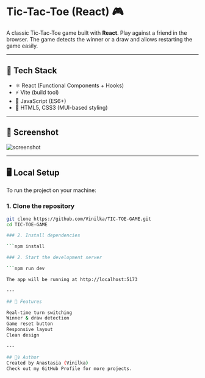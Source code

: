 # Tic-Tac-Toe (React) 🎮

A classic Tic-Tac-Toe game built with **React**. Play against a friend in the browser. The game detects the winner or a draw and allows restarting the game easily.

---

## 🔧 Tech Stack

- ⚛️ React (Functional Components + Hooks)
- ⚡ Vite (build tool)
- 🧠 JavaScript (ES6+)
- 🧾 HTML5, CSS3 (MUI-based styling)

---

## 📸 Screenshot
![screenshot](https://github.com/user-attachments/assets/81756cb4-3377-47e9-b104-409b94d9899d)

---

## 🖥️ Local Setup

To run the project on your machine:

### 1. Clone the repository

```bash
git clone https://github.com/Vinilka/TIC-TOE-GAME.git
cd TIC-TOE-GAME

### 2. Install dependencies

```npm install

### 2. Start the development server

```npm run dev

The app will be running at http://localhost:5173

---

## 🧠 Features

Real-time turn switching
Winner & draw detection
Game reset button
Responsive layout
Clean design 

---

## 🙋‍♀️ Author
Created by Anastasia (Vinilka)
Check out my GitHub Profile for more projects.

